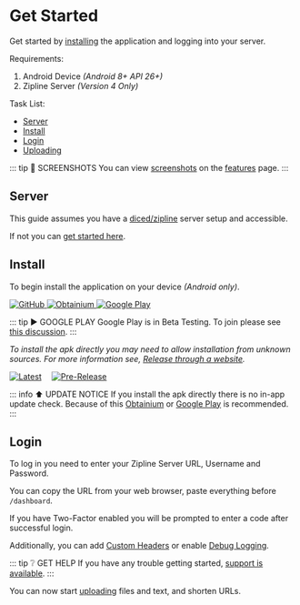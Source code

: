 # Get Started

Get started by [installing](#install) the application and logging into your server.

Requirements:

1. Android Device _(Android 8+ API 26+)_
2. Zipline Server _(Version 4 Only)_

Task List:

- [Server](#server)
- [Install](#install)
- [Login](#login)
- [Uploading](uploading.md)

::: tip 📸 SCREENSHOTS
You can view [screenshots](features.md#screenshots) on the [features](features.md) page.
:::

## Server

This guide assumes you have a [diced/zipline](https://github.com/diced/zipline) server setup and accessible.

If not you can [get started here](https://zipline.diced.sh/docs/get-started).

## Install

To begin install the application on your device _(Android only)_.

<div class="flex-images">
    <a title="GitHub" href="https://github.com/cssnr/zipline-android/releases/latest/download/app-release.apk" target="_blank" rel="noopener">
        <img alt="GitHub" src="/images/badges/github.png">
    </a>
    <a title="Obtainium" href="https://apps.obtainium.imranr.dev/redirect?r=obtainium://add/https://github.com/cssnr/zipline-android" target="_blank" rel="noopener">
        <img alt="Obtainium" src="/images/badges/obtanium.png">
    </a>
    <a title="Google Play" href="https://play.google.com/store/apps/details?id=org.cssnr.zipline" target="_blank" rel="noopener">
        <img alt="Google Play" src="/images/badges/google-play.png">
    </a>
</div>

::: tip ▶️ GOOGLE PLAY
Google Play is in Beta Testing.
To join please see [this discussion](https://github.com/cssnr/zipline-android/discussions/25).
:::

_To install the apk directly you may need to allow installation from unknown sources.
For more information see, [Release through a website](https://developer.android.com/studio/publish#publishing-website)._

<a href="https://github.com/cssnr/zipline-android/releases/latest" style="margin-inline-end: 1em;" target="_blank" rel="noopener">
    <img alt="Latest" class="d-inline" src="https://img.shields.io/github/v/release/cssnr/zipline-android?style=for-the-badge&logo=android&color=34A853&label=Latest%20Release"></a>
<a href="https://github.com/cssnr/zipline-android/releases" style="margin-inline-end: 1em;" target="_blank" rel="noopener">
    <img alt="Pre-Release" class="d-inline" src="https://img.shields.io/github/v/release/cssnr/zipline-android?style=for-the-badge&logo=android&label=Pre-Release&include_prereleases"></a>

::: info ⬆️ UPDATE NOTICE
If you install the apk directly there is no in-app update check.
Because of this [Obtainium](https://apps.obtainium.imranr.dev/redirect?r=obtainium://add/https://github.com/cssnr/zipline-android)
or [Google Play](https://play.google.com/store/apps/details?id=org.cssnr.zipline) is recommended.
:::

## Login

To log in you need to enter your Zipline Server URL, Username and Password.

You can copy the URL from your web browser, paste everything before `/dashboard`.

If you have Two-Factor enabled you will be prompted to enter a code after successful login.

Additionally, you can add [Custom Headers](../docs/settings.md#custom-headers) or enable [Debug Logging](../docs/settings.md#debugging).

::: tip ❔ GET HELP
If you have any trouble getting started, [support is available](../support.md).
:::

You can now start [uploading](uploading.md) files and text, and shorten URLs.
